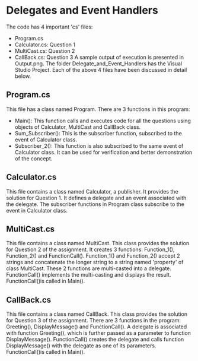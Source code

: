 # Delegates and Event Handlers #

The code has 4 important 'cs' files:
* Program.cs
* Calculator.cs: Question 1
* MultiCast.cs: Question 2
* CallBack.cs: Question 3  A sample output of execution is presented in Output.png. The folder Delegate_and_Event_Handlers has the Visual Studio Project. Each of the above 4 files have been discussed in detail below.

## Program.cs ##
This file has a class named Program. There are 3 functions in this program:
* Main(): This function calls and executes code for all the questions using objects of Calculator, MultiCast and CallBack class.
* Sum_Subscriber(): This is the subscriber function, subscribed to the event of Calculator class.
* Subscriber_2(): This function is also subscribed to the same event of Calculator class. It can be used for verification and better demonstration of the concept.

## Calculator.cs ##
This file contains a class named Calculator, a publisher. It provides the solution for Question 1. It defines a delegate and an event associated with the delegate.
The subscriber functions in Program class subscribe to the event in Calculator class. 

## MultiCast.cs ##
This file contains a class named MultiCast. This class provides the solution for Question 2 of the assignment. It creates 3 functions: Function_1(), Function_2() and FunctionCall().
Function_1() and Function_2() accept 2 strings and concatenate the longer string to a string named 'property' of class MultiCast. These 2 functions are multi-casted into a delegate.
FunctionCall() implements the multi-casting and displays the result. FunctionCall()is called in Main().

## CallBack.cs ##
This file contains a class named CallBack. This class provides the solution for Question 3 of the assignment. There are 3 functions in the program: Greeting(), DisplayMessage() and FunctionCall().
A delegate is associated with function Greeting(), which is further passed as a parameter to function DisplayMessage().
FunctionCall() creates the delegate and calls function DisplayMessage() with the delegate as one of its parameters. FunctionCall()is called in Main().
